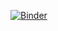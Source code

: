 [![Binder](https://mybinder.org/badge_logo.svg)](https://mybinder.org/v2/gh/vanraak/mock_exam/HEAD?urlpath=%2Fdoc%2Ftree%2FMock_Exam.ipynb)
